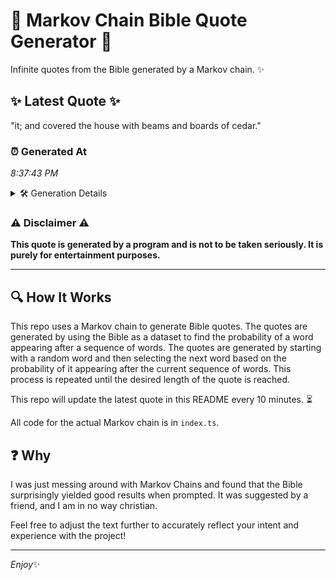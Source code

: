 # 📖 Markov Chain Bible Quote Generator 📖

Infinite quotes from the Bible generated by a Markov chain. ✨

## ✨ Latest Quote ✨
"it; and covered the house with beams and boards of cedar."

### ⏰ Generated At
*8:37:43 PM*

<details>
    <summary>🛠️ Generation Details</summary>
    <p>
        <strong>🌱 Seed:</strong> it;<br>
        <strong>🔄 Iterations:</strong> 10<br>
        <strong>📜 Context History:</strong><br>[ it; ]: and<br>[ it;, and ]: covered<br>[ it;, and, covered ]: the<br>[ it;, and, covered, the ]: house<br>[ it;, and, covered, the, house ]: with<br>[ it;, and, covered, the, house, with ]: beams<br>[ and, covered, the, house, with, beams ]: and<br>[ covered, the, house, with, beams, and ]: boards<br>[ the, house, with, beams, and, boards ]: of<br>[ house, with, beams, and, boards, of ]: cedar.<br>
    </p>
</details>

### ⚠️ Disclaimer ⚠️
**This quote is generated by a program and is not to be taken seriously. It is purely for entertainment purposes.**

---

## 🔍 How It Works

This repo uses a Markov chain to generate Bible quotes. The quotes are generated by using the Bible as a dataset to find the probability of a word appearing after a sequence of words. The quotes are generated by starting with a random word and then selecting the next word based on the probability of it appearing after the current sequence of words. This process is repeated until the desired length of the quote is reached.

This repo will update the latest quote in this README every 10 minutes. ⏳

All code for the actual Markov chain is in `index.ts`.

## ❓ Why

I was just messing around with Markov Chains and found that the Bible surprisingly yielded good results when prompted. 
It was suggested by a friend, and I am in no way christian.

Feel free to adjust the text further to accurately reflect your intent and experience with the project!

---

*Enjoy*✨
